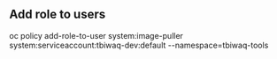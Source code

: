 ## Add role to users
oc policy add-role-to-user system:image-puller system:serviceaccount:tbiwaq-dev:default --namespace=tbiwaq-tools
